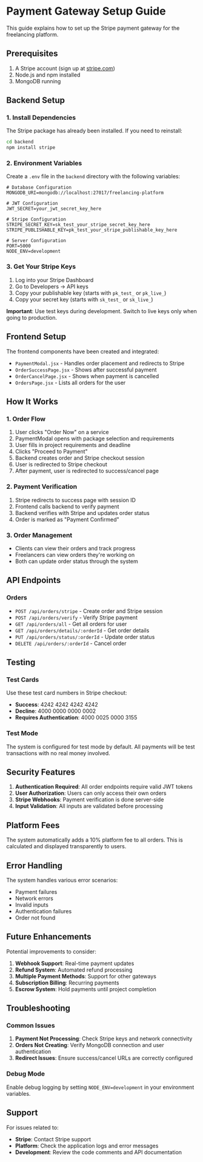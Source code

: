 # Payment Gateway Setup Guide

This guide explains how to set up the Stripe payment gateway for the freelancing platform.

## Prerequisites

1. A Stripe account (sign up at [stripe.com](https://stripe.com))
2. Node.js and npm installed
3. MongoDB running

## Backend Setup

### 1. Install Dependencies

The Stripe package has already been installed. If you need to reinstall:

```bash
cd backend
npm install stripe
```

### 2. Environment Variables

Create a `.env` file in the `backend` directory with the following variables:

```env
# Database Configuration
MONGODB_URI=mongodb://localhost:27017/freelancing-platform

# JWT Configuration
JWT_SECRET=your_jwt_secret_key_here

# Stripe Configuration
STRIPE_SECRET_KEY=sk_test_your_stripe_secret_key_here
STRIPE_PUBLISHABLE_KEY=pk_test_your_stripe_publishable_key_here

# Server Configuration
PORT=5000
NODE_ENV=development
```

### 3. Get Your Stripe Keys

1. Log into your Stripe Dashboard
2. Go to Developers → API keys
3. Copy your publishable key (starts with `pk_test_` or `pk_live_`)
4. Copy your secret key (starts with `sk_test_` or `sk_live_`)

**Important**: Use test keys during development. Switch to live keys only when going to production.

## Frontend Setup

The frontend components have been created and integrated:

- `PaymentModal.jsx` - Handles order placement and redirects to Stripe
- `OrderSuccessPage.jsx` - Shows after successful payment
- `OrderCancelPage.jsx` - Shows when payment is cancelled
- `OrdersPage.jsx` - Lists all orders for the user

## How It Works

### 1. Order Flow

1. User clicks "Order Now" on a service
2. PaymentModal opens with package selection and requirements
3. User fills in project requirements and deadline
4. Clicks "Proceed to Payment"
5. Backend creates order and Stripe checkout session
6. User is redirected to Stripe checkout
7. After payment, user is redirected to success/cancel page

### 2. Payment Verification

1. Stripe redirects to success page with session ID
2. Frontend calls backend to verify payment
3. Backend verifies with Stripe and updates order status
4. Order is marked as "Payment Confirmed"

### 3. Order Management

- Clients can view their orders and track progress
- Freelancers can view orders they're working on
- Both can update order status through the system

## API Endpoints

### Orders

- `POST /api/orders/stripe` - Create order and Stripe session
- `POST /api/orders/verify` - Verify Stripe payment
- `GET /api/orders/all` - Get all orders for user
- `GET /api/orders/details/:orderId` - Get order details
- `PUT /api/orders/status/:orderId` - Update order status
- `DELETE /api/orders/:orderId` - Cancel order

## Testing

### Test Cards

Use these test card numbers in Stripe checkout:

- **Success**: 4242 4242 4242 4242
- **Decline**: 4000 0000 0000 0002
- **Requires Authentication**: 4000 0025 0000 3155

### Test Mode

The system is configured for test mode by default. All payments will be test transactions with no real money involved.

## Security Features

1. **Authentication Required**: All order endpoints require valid JWT tokens
2. **User Authorization**: Users can only access their own orders
3. **Stripe Webhooks**: Payment verification is done server-side
4. **Input Validation**: All inputs are validated before processing

## Platform Fees

The system automatically adds a 10% platform fee to all orders. This is calculated and displayed transparently to users.

## Error Handling

The system handles various error scenarios:

- Payment failures
- Network errors
- Invalid inputs
- Authentication failures
- Order not found

## Future Enhancements

Potential improvements to consider:

1. **Webhook Support**: Real-time payment updates
2. **Refund System**: Automated refund processing
3. **Multiple Payment Methods**: Support for other gateways
4. **Subscription Billing**: Recurring payments
5. **Escrow System**: Hold payments until project completion

## Troubleshooting

### Common Issues

1. **Payment Not Processing**: Check Stripe keys and network connectivity
2. **Orders Not Creating**: Verify MongoDB connection and user authentication
3. **Redirect Issues**: Ensure success/cancel URLs are correctly configured

### Debug Mode

Enable debug logging by setting `NODE_ENV=development` in your environment variables.

## Support

For issues related to:
- **Stripe**: Contact Stripe support
- **Platform**: Check the application logs and error messages
- **Development**: Review the code comments and API documentation
